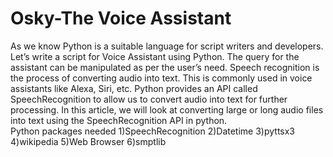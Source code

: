 <h1>Osky-The Voice Assistant</h1>
As we know Python is a suitable language for script writers and developers. Let’s write a script for Voice Assistant using Python. The query for the assistant can be manipulated as per the user’s need. 
Speech recognition is the process of converting audio into text. This is commonly used in voice assistants like Alexa, Siri, etc. Python provides an API called SpeechRecognition to allow us to convert audio into text for further processing.
In this article, we will look at converting large or long audio files into text using the SpeechRecognition API in python.</br>
Python packages needed
1)SpeechRecognition
2)Datetime
3)pyttsx3
4)wikipedia
5)Web Browser
6)smptlib
